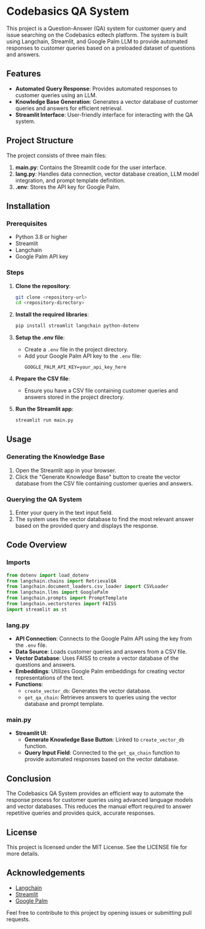 # Codebasics QA System

This project is a Question-Answer (QA) system for customer query and issue searching on the Codebasics edtech platform. The system is built using Langchain, Streamlit, and Google Palm LLM to provide automated responses to customer queries based on a preloaded dataset of questions and answers.

## Features

- **Automated Query Response**: Provides automated responses to customer queries using an LLM.
- **Knowledge Base Generation**: Generates a vector database of customer queries and answers for efficient retrieval.
- **Streamlit Interface**: User-friendly interface for interacting with the QA system.

## Project Structure

The project consists of three main files:

1. **main.py**: Contains the Streamlit code for the user interface.
2. **lang.py**: Handles data connection, vector database creation, LLM model integration, and prompt template definition.
3. **.env**: Stores the API key for Google Palm.

## Installation

### Prerequisites

- Python 3.8 or higher
- Streamlit
- Langchain
- Google Palm API key

### Steps

1. **Clone the repository**:
    ```bash
    git clone <repository-url>
    cd <repository-directory>
    ```

2. **Install the required libraries**:
    ```bash
    pip install streamlit langchain python-dotenv
    ```

3. **Setup the .env file**:
    - Create a `.env` file in the project directory.
    - Add your Google Palm API key to the `.env` file:
      ```
      GOOGLE_PALM_API_KEY=your_api_key_here
      ```

4. **Prepare the CSV file**:
    - Ensure you have a CSV file containing customer queries and answers stored in the project directory.

5. **Run the Streamlit app**:
    ```bash
    streamlit run main.py
    ```

## Usage

### Generating the Knowledge Base

1. Open the Streamlit app in your browser.
2. Click the "Generate Knowledge Base" button to create the vector database from the CSV file containing customer queries and answers.

### Querying the QA System

1. Enter your query in the text input field.
2. The system uses the vector database to find the most relevant answer based on the provided query and displays the response.

## Code Overview

### Imports

```python
from dotenv import load_dotenv
from langchain.chains import RetrievalQA
from langchain.document_loaders.csv_loader import CSVLoader
from langchain.llms import GooglePalm
from langchain.prompts import PromptTemplate
from langchain.vectorstores import FAISS
import streamlit as st
```

### lang.py

- **API Connection**: Connects to the Google Palm API using the key from the `.env` file.
- **Data Source**: Loads customer queries and answers from a CSV file.
- **Vector Database**: Uses FAISS to create a vector database of the questions and answers.
- **Embeddings**: Utilizes Google Palm embeddings for creating vector representations of the text.
- **Functions**:
  - `create_vector_db`: Generates the vector database.
  - `get_qa_chain`: Retrieves answers to queries using the vector database and prompt template.

### main.py

- **Streamlit UI**:
  - **Generate Knowledge Base Button**: Linked to `create_vector_db` function.
  - **Query Input Field**: Connected to the `get_qa_chain` function to provide automated responses based on the vector database.

## Conclusion

The Codebasics QA System provides an efficient way to automate the response process for customer queries using advanced language models and vector databases. This reduces the manual effort required to answer repetitive queries and provides quick, accurate responses.

## License

This project is licensed under the MIT License. See the LICENSE file for more details.

## Acknowledgements

- [Langchain](https://langchain.com/)
- [Streamlit](https://streamlit.io/)
- [Google Palm](https://cloud.google.com/palm)

Feel free to contribute to this project by opening issues or submitting pull requests.
